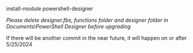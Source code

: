 install-module powershell-designer

*Please delete designer.fbs, functions folder and designer folder in Documents\PowerShell Designer before upgrading*

If there will be another commit in the near future, it will happen on or after 5/25/2024
